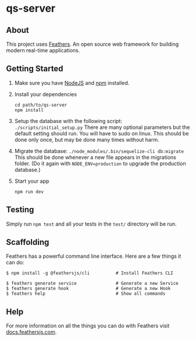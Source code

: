 # qs-server

> 

## About

This project uses [Feathers](http://feathersjs.com). An open source web framework for building modern real-time applications.

## Getting Started

1. Make sure you have [NodeJS](https://nodejs.org/) and [npm](https://www.npmjs.com/) installed.
2. Install your dependencies

    ```
    cd path/to/qs-server
    npm install
    ```

3. Setup the database with the following script:
    `./scripts/initial_setup.py`
    There are many optional parameters but the default setting should run. You will have to sudo on linux.
    This should be done only once, but may be done many times without harm.


4. Migrate the database:
    `./node_modules/.bin/sequelize-cli db:migrate`
    This should be done whenever a new file appears in the migrations folder.
    (Do it again with `NODE_ENV=production` to upgrade the production database.)

5. Start your app

    ```
    npm run dev
    ```

## Testing

Simply run `npm test` and all your tests in the `test/` directory will be run.

## Scaffolding

Feathers has a powerful command line interface. Here are a few things it can do:

```
$ npm install -g @feathersjs/cli          # Install Feathers CLI

$ feathers generate service               # Generate a new Service
$ feathers generate hook                  # Generate a new Hook
$ feathers help                           # Show all commands
```

## Help

For more information on all the things you can do with Feathers visit [docs.feathersjs.com](http://docs.feathersjs.com).
